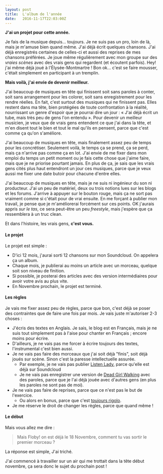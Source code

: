 ```yaml
---
layout: post
title:  L'album de l'année
date:   2016-11-17T22:03:00Z
---
```


**J'ai un projet pour cette année.**

Je fais de la musique depuis… toujours. Je ne suis pas un pro, loin de là, mais je m'amuse bien quand même.
J'ai déjà écrit quelques chansons. J'ai déjà enregistrés certaines de celles-ci et aussi des reprises de mes chansons préférées.
Je joue même régulièrement avec mon groupe sur des _vraies scènes_ avec des vrais gens qui regardent (et écoutent parfois).
Hey! j'ai même déjà joué à l'Élysée-Montmartre !
Bon ok… c'est se faire mousser, c'était simplement en participant à un tremplin.

**Mais voilà, j'ai envie de devenir meilleur.**

J'ai beaucoup de musiques en tête qui finissent soit sans paroles à conter, soit sans arrangement pour les colorer,
soit sans enregistrement pour les rendre réelles. En fait, c'est surtout des musiques qui ne finissent pas.
Elles restent dans ma tête, bien protégées de toute confrontation à la réalité,
nourrissant un genre d'espoir que je pourrai dire un jour : « J'ai déjà écrit un tube, mais très peu de gens l'on entendu ».
Pour devenir un meilleur musicien, je veux que de vrais gens entendent ce que j'ai dans la tête,
et m'en disent tout le bien et tout le mal qu'ils en pensent, parce que c'est comme ça qu'on s'améliore.

J'ai beaucoup de musiques en tête, mais finalement assez peu de temps pour les concrétiser.
Seulement voilà, le temps ça se prend, ça se perd, mais ça n'arrive pas comme ça en lot.
J'ai envie de me fixer dans mon emploi du temps un petit moment ou je fais cette chose que j'aime faire,
mais que je ne priorise pourtant jamais. En plus de ça, je sais que les vrais gens cités plus haut entendront un jour ces musiques,
parce que je veux aussi me fixer une date butoir pour chacune d'entre elles.

J'ai beaucoup de musiques en tête, mais je ne suis ni ingénieur du son ni producteur.
J'ai un peu de matériel, deux ou trois notions lues sur les blogs et les forums.
J'arrive à appuyer sur le bouton rouge, mais ça ne sort pas vraiment comme si c'était pour de vrai ensuite.
En me forçant à publier mon travail, je pense que je m'améliorerai forcément sur ces points.
OK j'aurais appris _sur le tas_, ce sera peut-être un peu _freestyle_, mais j'espère que ça ressemblera à un truc clean.

Et dans l'histoire, les vrais gens, **c'est vous.**

#### Le projet

Le projet est simple : 

+ D'ici 12 mois, j'aurai sorti 12 chansons sur mon Soundcloud. On appelera ça un album.
+ Chaque mois, je publierai au moins un article avec un morceau, quelque soit son niveau de finition.
+ Si possible, je posterai des articles avec des version intermédiaires pour avoir votre avis au plus vite.
+ En Novembre prochain, le projet est terminé.

#### Les règles

Je vais me fixer assez peu de règles, parce que bon, c'est déjà se poser des contraintes que de faire une fois par mois.
Je vais juste m'autoriser 2-3 choses :

+ J'écris des textes en Anglais. Je sais, le blog est en Français, mais je ne suis tout simplement pas à l'aise pour chanter en Français ; encore moins pour écrire.
+ D'ailleurs, je ne vais pas me forcer à écrire toujours des textes, l'instrumental c'est bien aussi.
+ Je ne vais pas faire des morceaux que j'ai soit déjà "finis", soit déjà joués sur scène. Sinon c'est la paresse intellectuelle assurée.
  - Par exemple, je ne vais pas publier [Listen Lady](https://soundcloud.com/floby-iv/let-me-tell-you), parce qu'elle est déjà sur Soundcloud
  - Je ne vais pas enregistrer une version de [Dead Girl Walking](https://soundcloud.com/floby-iv/dead-girl-walking) avec des paroles,
    parce que je l'ai déjà jouée avec d'autres gens (en plus les paroles ne sont pas de moi).
+ Je ne vais pas faire de reprises, parce que ce n'est pas le but de l'exercice.
  - Ou alors en bonus, parce que c'est [toujours rigolo](https://soundcloud.com/floby-iv/happy-birthday-lisa).
+ Je me réserve le droit de changer les règles, parce que quand même !


#### Le début

Mais vous allez me dire :

> Mais Floby! on est déjà le 18 Novembre, comment tu vas sortir le premier morceau ?

La réponse est simple, J'ai triché.

J'ai commencé à travailler sur un air qui me trottait dans la tête début novembre, ça sera donc le sujet du prochain post !
